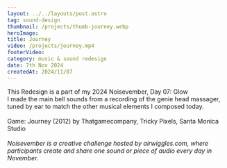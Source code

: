 ```yaml
---
layout: ../../layouts/post.astro
tag: sound-design
thumbnail: /projects/thumb-journey.webp
heroImage:
title: Journey
video: /projects/journey.mp4
footerVideo: 
category: music & sound redesign
date: 7th Nov 2024
createdAt: 2024/11/07
---
```

<div>
This Redesign is a part of my 2024 Noisevember, Day 07: Glow
</div>
<div>
I made the main bell sounds from a recording of the genie head massager, tuned by ear to match the other musical elements I composed today.
</div>
<br>
<div>
Game: Journey (2012) by Thatgamecompany, Tricky Pixels, Santa Monica Studio
</div>
<br>
<div>
    <i>Noisevember is a creative challenge hosted by airwiggles.com, where participants create and share one sound or piece of audio every day in November.</i>
</div>